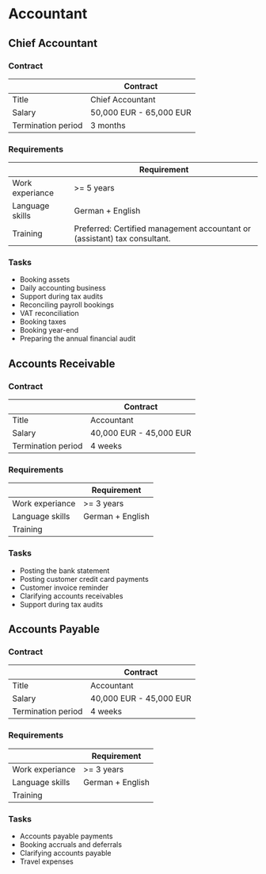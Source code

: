 # Accountant

## Chief Accountant

### Contract

|             | Contract |
| ----------- | ----------- |
| Title | Chief Accountant |
| Salary | 50,000 EUR - 65,000 EUR |
| Termination period | 3 months |

### Requirements

|             | Requirement |
| ----------- | ----------- |
| Work experiance | >= 5 years |
| Language skills | German + English |
| Training | Preferred: Certified management accountant or (assistant) tax consultant. |

### Tasks

* Booking assets
* Daily accounting business
* Support during tax audits
* Reconciling payroll bookings
* VAT reconciliation
* Booking taxes
* Booking year-end 
* Preparing the annual financial audit

## Accounts Receivable

### Contract

|             | Contract |
| ----------- | ----------- |
| Title | Accountant |
| Salary | 40,000 EUR - 45,000 EUR |
| Termination period | 4 weeks |

### Requirements

|             | Requirement |
| ----------- | ----------- |
| Work experiance | >= 3 years |
| Language skills | German + English |
| Training |  |

### Tasks

* Posting the bank statement
* Posting customer credit card payments
* Customer invoice reminder
* Clarifying accounts receivables
* Support during tax audits

## Accounts Payable

### Contract

|             | Contract |
| ----------- | ----------- |
| Title | Accountant |
| Salary | 40,000 EUR - 45,000 EUR |
| Termination period | 4 weeks |

### Requirements

|             | Requirement |
| ----------- | ----------- |
| Work experiance | >= 3 years |
| Language skills | German + English |
| Training |  |

### Tasks

* Accounts payable payments
* Booking accruals and deferrals
* Clarifying accounts payable
* Travel expenses
